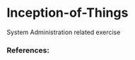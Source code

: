 # Inception-of-Things
System Administration related exercise

### References:

[статья на Notion]:https://zigzag-talon-29c.notion.site/Vagrant-a569198bd62e462daa9fd1dc09db0d97


